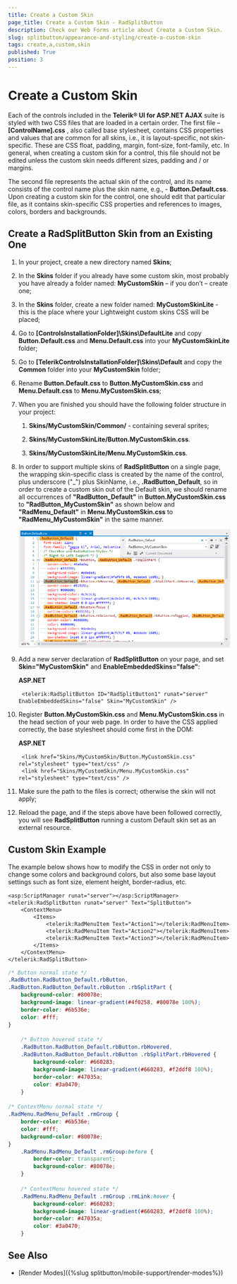 ```yaml
---
title: Create a Custom Skin
page_title: Create a Custom Skin - RadSplitButton
description: Check our Web Forms article about Create a Custom Skin.
slug: splitbutton/appearance-and-styling/create-a-custom-skin
tags: create,a,custom,skin
published: True
position: 3
---
```


# Create a Custom Skin

Each of the controls included in the **Telerik® UI for ASP.NET AJAX** suite is styled with two CSS files that are loaded in a certain order. The first file – **[ControlName].css** , also called base stylesheet, contains CSS properties and values that are common for all skins, i.e., it is layout-specific, not skin-specific. These are CSS float, padding, margin, font-size, font-family, etc. In general, when creating a custom skin for a control, this file should not be edited unless the custom skin needs different sizes, padding and / or margins.

The second file represents the actual skin of the control, and its name consists of the control name plus the skin name, e.g., - **Button.Default.css**. Upon creating a custom skin for the control, one should edit that particular file, as it contains skin-specific CSS properties and references to images, colors, borders and backgrounds.

## Create a RadSplitButton Skin from an Existing One

1. In your project, create a new directory named **Skins**;

1. In the **Skins** folder if you already have some custom skin, most probably you have already a folder named: **MyCustomSkin** – if you don’t – create one;

1. In the **Skins** folder, create a new folder named: **MyCustomSkinLite** - this is the place where your Lightweight custom skins CSS will be placed; 

1. Go to **[ControlsInstallationFolder]\Skins\DefaultLite** and copy **Button.Default.css** and **Menu.Default.css** into your **MyCustomSkinLite** folder;

1. Go to **[TelerikControlsInstallationFolder]\Skins\Default** and copy the **Common** folder into your **MyCustomSkin** folder;

1. Rename **Button.Default.css** to **Button.MyCustomSkin.css** and **Menu.Default.css** to **Menu.MyCustomSkin.css**;

1. When you are finished you should have the following folder structure in your project:

	1. **Skins/MyCustomSkin/Common/** - containing several sprites;

	1. **Skins/MyCustomSkinLite/Button.MyCustomSkin.css**.

	1. **Skins/MyCustomSkinLite/Menu.MyCustomSkin.css**.

1. In order to support multiple skins of **RadSplitButton** on a single page, the wrapping skin-specific class is created by the name of the control, plus underscore ("_") plus SkinName, i.e., **.RadButton_Default**, so in order to create a custom skin out of the Default skin, we should rename all occurrences of **"RadButton_Default"** in **Button.MyCustomSkin.css** to **"RadButton_MyCustomSkin"** as shown below and **"RadMenu_Default"** in **Menu.MyCustomSkin.css** to **"RadMenu_MyCustomSkin"** in the same manner.

	![Rename Button Light](images/RenameButtonLight.png)

1. Add a new server declaration of **RadSplitButton** on your page, and set **Skin="MyCustomSkin"** and **EnableEmbeddedSkins="false"**:

	**ASP.NET**

		<telerik:RadSplitButton ID="RadSplitButton1" runat="server" EnableEmbeddedSkins="false" Skin="MyCustomSkin" />

1. Register **Button.MyCustomSkin.css** and **Menu.MyCustomSkin.css** in the head section of your web page. In order to have the CSS applied correctly, the base stylesheet should come first in the DOM:

	**ASP.NET**

		<link href="Skins/MyCustomSkin/Button.MyCustomSkin.css" rel="stylesheet" type="text/css" />
		<link href="Skins/MyCustomSkin/Menu.MyCustomSkin.css" rel="stylesheet" type="text/css" />

1. Make sure the path to the files is correct; otherwise the skin will not apply;

1. Reload the page, and if the steps above have been followed correctly, you will see **RadSplitButton** running a custom Default skin set as an external resource.

## Custom Skin Example

The example below shows how to modify the CSS in order not only to change some colors and background colors, but also some base layout settings such as font size, element height, border-radius, etc.

````ASPX
<asp:ScriptManager runat="server"></asp:ScriptManager>
<telerik:RadSplitButton runat="server" Text="SplitButton">
    <ContextMenu>
        <Items>
            <telerik:RadMenuItem Text="Action1"></telerik:RadMenuItem>
            <telerik:RadMenuItem Text="Action2"></telerik:RadMenuItem>
            <telerik:RadMenuItem Text="Action3"></telerik:RadMenuItem>
        </Items>
    </ContextMenu>
</telerik:RadSplitButton>
````
````CSS
/* Button normal state */
.RadButton.RadButton_Default.rbButton,
.RadButton.RadButton_Default.rbButton .rbSplitPart {
    background-color: #80078e;
    background-image: linear-gradient(#4f0258, #80078e 100%);
    border-color: #6b536e;
    color: #fff;
}

    /* Button hovered state */
    .RadButton.RadButton_Default.rbButton.rbHovered,
    .RadButton.RadButton_Default.rbButton .rbSplitPart.rbHovered {
        background-color: #660283;
        background-image: linear-gradient(#660283, #f2ddf8 100%);
        border-color: #47035a;
        color: #3a0470;
    }

/* ContextMenu normal state */
.RadMenu.RadMenu_Default .rmGroup {
    border-color: #6b536e;
    color: #fff;
    background-color: #80078e;
}
    .RadMenu.RadMenu_Default .rmGroup:before {
        border-color: transparent;
        background-color: #80078e;
    }
            
    /* ContextMenu hovered state */
    .RadMenu.RadMenu_Default .rmGroup .rmLink:hover {
        background-color: #660283;
        background-image: linear-gradient(#660283, #f2ddf8 100%);
        border-color: #47035a;
        color: #3a0470;
    }
````

## See Also

 * [Render Modes]({%slug splitbutton/mobile-support/render-modes%})
